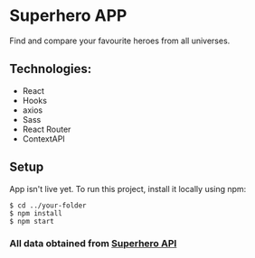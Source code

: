 # Superhero APP

Find and compare your favourite heroes from all universes.

## Technologies:

- React
- Hooks
- axios
- Sass
- React Router
- ContextAPI

## Setup

App isn't live yet.
To run this project, install it locally using npm:

```
$ cd ../your-folder
$ npm install
$ npm start
```

### All data obtained from [Superhero API](https://www.superheroapi.com/)
